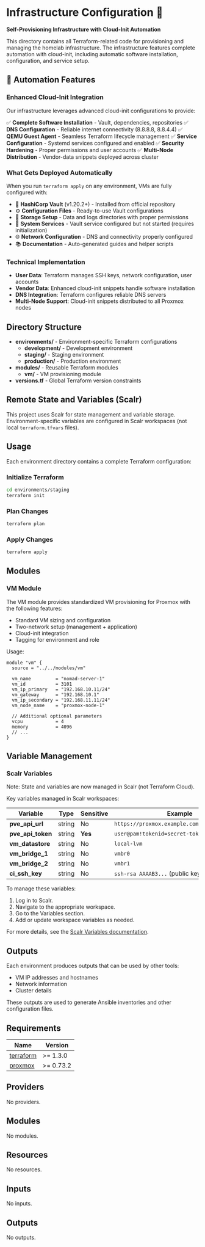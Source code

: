 # Infrastructure Configuration 💫

**Self-Provisioning Infrastructure with Cloud-Init Automation**

This directory contains all Terraform-related code for provisioning and managing the homelab infrastructure. The infrastructure features complete automation with cloud-init, including automatic software installation, configuration, and service setup.

## 🚀 Automation Features

### Enhanced Cloud-Init Integration

Our infrastructure leverages advanced cloud-init configurations to provide:

✅ **Complete Software Installation** - Vault, dependencies, repositories
✅ **DNS Configuration** - Reliable internet connectivity (8.8.8.8, 8.8.4.4)
✅ **QEMU Guest Agent** - Seamless Terraform lifecycle management
✅ **Service Configuration** - Systemd services configured and enabled
✅ **Security Hardening** - Proper permissions and user accounts
✅ **Multi-Node Distribution** - Vendor-data snippets deployed across cluster

### What Gets Deployed Automatically

When you run `terraform apply` on any environment, VMs are fully configured with:

- 🔐 **HashiCorp Vault** (v1.20.2+) - Installed from official repository
- ⚙️ **Configuration Files** - Ready-to-use Vault configurations
- 💾 **Storage Setup** - Data and logs directories with proper permissions
- 🔧 **System Services** - Vault service configured but not started (requires initialization)
- 🌐 **Network Configuration** - DNS and connectivity properly configured
- 📚 **Documentation** - Auto-generated guides and helper scripts

### Technical Implementation

- **User Data**: Terraform manages SSH keys, network configuration, user accounts
- **Vendor Data**: Enhanced cloud-init snippets handle software installation
- **DNS Integration**: Terraform configures reliable DNS servers
- **Multi-Node Support**: Cloud-init snippets distributed to all Proxmox nodes

## Directory Structure

- **environments/** - Environment-specific Terraform configurations
  - **development/** - Development environment
  - **staging/** - Staging environment
  - **production/** - Production environment
- **modules/** - Reusable Terraform modules
  - **vm/** - VM provisioning module
- **versions.tf** - Global Terraform version constraints

## Remote State and Variables (Scalr)

This project uses Scalr for state management and variable storage. Environment-specific variables are configured in Scalr workspaces (not local `terraform.tfvars` files).

## Usage

Each environment directory contains a complete Terraform configuration:

### Initialize Terraform

```bash
cd environments/staging
terraform init
```

### Plan Changes

```bash
terraform plan
```

### Apply Changes

```bash
terraform apply
```

## Modules

### VM Module

The VM module provides standardized VM provisioning for Proxmox with the following features:

- Standard VM sizing and configuration
- Two-network setup (management + application)
- Cloud-init integration
- Tagging for environment and role

Usage:

```hcl
module "vm" {
  source = "../../modules/vm"

  vm_name         = "nomad-server-1"
  vm_id           = 3101
  vm_ip_primary   = "192.168.10.11/24"
  vm_gateway      = "192.168.10.1"
  vm_ip_secondary = "192.168.11.11/24"
  vm_node_name    = "proxmox-node-1"

  // Additional optional parameters
  vcpu            = 4
  memory          = 4096
  // ...
}
```

## Variable Management

### Scalr Variables

Note: State and variables are now managed in Scalr (not Terraform Cloud).

Key variables managed in Scalr workspaces:

| Variable | Type | Sensitive | Example |
|----------|------|-----------|----------|
| **pve_api_url** | string | No | `https://proxmox.example.com:8006/api2/json` |
| **pve_api_token** | string | **Yes** | `user@pam!tokenid=secret-token-value` |
| **vm_datastore** | string | No | `local-lvm` |
| **vm_bridge_1** | string | No | `vmbr0` |
| **vm_bridge_2** | string | No | `vmbr1` |
| **ci_ssh_key** | string | No | `ssh-rsa AAAAB3...` (public key only) |

To manage these variables:

1. Log in to Scalr.
2. Navigate to the appropriate workspace.
3. Go to the Variables section.
4. Add or update workspace variables as needed.

For more details, see the [Scalr Variables documentation](https://docs.scalr.com/en/latest/workspaces/variables.html).

## Outputs

Each environment produces outputs that can be used by other tools:

- VM IP addresses and hostnames
- Network information
- Cluster details

These outputs are used to generate Ansible inventories and other configuration files.

<!-- BEGIN_TF_DOCS -->

## Requirements

| Name | Version |
|------|---------|
| <a name="requirement_terraform"></a> [terraform](#requirement\_terraform) | >= 1.3.0 |
| <a name="requirement_proxmox"></a> [proxmox](#requirement\_proxmox) | >= 0.73.2 |
## Providers

No providers.
## Modules

No modules.
## Resources

No resources.
## Inputs

No inputs.
## Outputs

No outputs.
<!-- END_TF_DOCS -->

